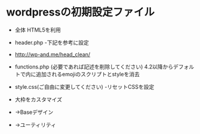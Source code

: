 # wordpressの初期設定ファイル

- 全体
HTML5を利用

- header.php
 -下記を参考に設定
 - http://wp-and.me/head_clean/

- functions.php (必要であれば記述を削除してください)
 4.2以降からデフォルトで<head>内に追加されるemojiのスクリプトとstyleを消去

- style.css(ご自由に変更してください)
 -リセットCSSを設定
 - 大枠をカスタマイズ
  - →Baseデザイン
  - →ユーティリティ
